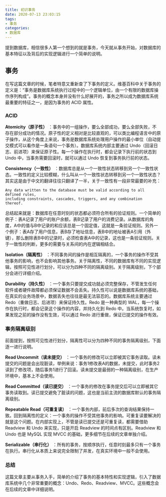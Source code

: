```yaml
---
title: 初识事务
date: 2020-07-13 23:03:15
tags:
- 事务
categories: 
- 数据库
---
```


提到数据库，相信很多人第一个想到的就是事务，今天就从事务开始，对数据库的基本特征以及背后的实现逻辑进行一个简单的说明。

<!-- more -->

## 事务

在写这篇文章的时候，笔者特意又重新查了下事务的定义。维基百科中关于事务的定义是：“事务是数据库系统执行过程中的一个逻辑单位，由一个有限的数据库操作序列构成”。事务的概念本身并没有什么好展开的，事务之所以成为数据库系统最重要的特征之一，是因为事务的 ACID 属性。

### ACID

**Atomicity（原子性）** ：事务中的一组操作，要么全部成功，要么全部失败，不存在部分成功的情况。原子性的定义相对是比较直观的，可以类比编程语言中的原子操作，从这个角度上来说，事务是数据库系统处理用户操作的最小单位（自动提交模式可以看作是一条语句一个事务）。数据库系统内部主要通过 Undo（回滚日志、前进项）来保证原子性。每一个操作在执行时，都会记录下执行前的状态到 Undo 中，当事务需要回滚时，就可以通过 Undo 恢复到事务执行前的状态。

**Consistency（一致性）** ：数据库总是从一个一致性状态转移到另一个一致性状态。一致性的定义比较模糊，什么叫从一个一致性状态转移到另一个一致性状态？其实这是由于中文的翻译往往只翻译了一半，关于一致性有一段非常最要的补充：

```shell
Any data written to the database must be valid according to all defined rules, 
including constraints, cascades, triggers, and any combination thereof. 
```

总结起来就是：数据库在任意时刻的状态都必须符合所有的验证规则。一个简单的例子：表A记录了用户的账户余额，表B记录了用户的消费记录。从数据库的角度，A中的值与B中记录的和应该总是一个固定值，这就是一条验证规则。另外一个例子：表A存了用户信息，表B存了地址信息，表B中的地址被表A引用（外键），那么删除表B中的记录时，必须检查表A中的记录，这也是一条验证规则。关于一致性的判断，更多的需要与关系间的内在逻辑相结合。

**Isolation（隔离性）** ：不同事务间的操作是相互隔离的，一个事务的操作不受其他事务的影响，也不会影响其他事务。关于隔离性，不同的数据库有不同的实现逻辑，按照可见性进行划分，可以分为四种不同的隔离级别。关于隔离级别，下个部分会进行详细介绍。

**Durability（持久性）** ：一个事务只要提交成功就必须完整保存，不管发生任何软件或者硬件故障都必须保证数据不会丢失。持久性可以说是数据库系统的基础，在真实的业务场景中，数据丢失也往往是最无法容忍的。数据库系统主要通过 Redo（重做日志、后进项）来保证持久性。Redo 是一种典型的 WAL，每一个操作在执行时，都会记录这个操作的内容，并持久化到 Redo 中。当系统恢复时，如果发现之前的操作没有生效，可以通过 Redo 进行重做，保证已提交的操作有效。

### 事务隔离级别

前面提到，按照可见性进行划分，隔离性可以分为四种不同的事务隔离级别，下面逐一进行说明。

**Read Uncommit（读未提交）** ：一个事务的修改可以立即被其它事务读取。读未提交的问题是会出现脏读，举例来说：事务1修改表A的数据，未提交，此时事务2读到了修改项，随后事务1进行了回滚。读未提交是最弱的一种隔离级别，在生产环境中，基本上不会使用。

**Read Committed（读已提交）** ：一个事务的修改在事务提交后可以立即被其它事务读取到。读已提交避免了脏读的问题，这也是当前主流的数据库默认的事务隔离级别。

**Repeatable Read（可重复读）** ：一个事务内部，前后多次的查询结果保持一致。回到隔离性的定义：一个事务的操作不受其他事务的影响。可重复读要解决的就是这个问题。在内部实现上，不管是读已提交还是可重复读，都需要借助 Readview 和 Undo 来实现，只是开启 Readview 的时间点有区别。Readview 和 Undo 也是 MySQL 实现 MVCC 的基础，更多细节在后续的文章单独介绍。

**Serializable（串行化）** ：所有的事务，按顺序执行，任意时刻最多只有一个事务在执行。串行化从本质上来说完全限制了并发，在真实环境中一般不会使用。

### 总结

这篇文章主要从事务入手，简单的介绍了事务的基本特性和实现逻辑，引入了数据库系统中几个非常重要的概念：Undo、Redo、Readview、MVCC。这些概念会在后续的文章中详细说明。

